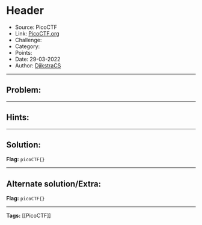 # Header
* Source: PicoCTF
* Link: [PicoCTF.org](https://picoctf.org/)
* Challenge: 
* Category: 
* Points: 
* Date: 29-03-2022
* Author: [DjikstraCS](https://github.com/DjikstraCS)

---
## Problem:


---
## Hints:


---
## Solution:


**Flag:** `picoCTF{}`

---
## Alternate solution/Extra:


**Flag:** `picoCTF{}`

---
**Tags:** [[PicoCTF]]